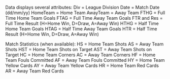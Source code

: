 Data displays several attributes:
Div = League Division
Date = Match Date (dd/mm/yy)
HomeTeam = Home Team
AwayTeam = Away Team
FTHG = Full Time Home Team Goals
FTAG = Full Time Away Team Goals
FTR and Res = Full Time Result (H=Home Win, D=Draw, A=Away Win)
HTHG = Half Time Home Team Goals
HTAG = Half Time Away Team Goals
HTR = Half Time Result (H=Home Win, D=Draw, A=Away Win)

Match Statistics (when available):
HS = Home Team Shots
AS = Away Team Shots
HST = Home Team Shots on Target
AST = Away Team Shots on Target
HC = Home Team Corners
AC = Away Team Corners
HF = Home Team Fouls Committed
AF = Away Team Fouls Committed
HY = Home Team Yellow Cards
AY = Away Team Yellow Cards
HR = Home Team Red Cards
AR = Away Team Red Cards
